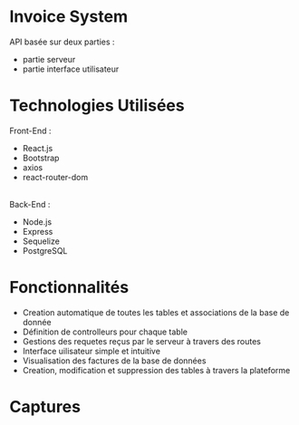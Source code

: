# Invoice System
API basée sur deux parties :
  * partie serveur
  * partie interface utilisateur
# Technologies Utilisées
Front-End : 
  * React.js
  * Bootstrap
  * axios
  * react-router-dom
<br>
Back-End : 
<ul>
  <li> Node.js </li>
  <li> Express </li>
  <li> Sequelize </li>
  <li> PostgreSQL </li>
</ul>
<h1>Fonctionnalités</h1>
<ul>
  <li> Creation automatique de toutes les tables et associations de la base de donnée </li>
  <li> Définition de controlleurs pour chaque table </li>
  <li> Gestions des requetes reçus par le serveur à travers des routes </li>
  <li> Interface uilisateur simple et intuitive </li>
  <li> Visualisation des factures de la base de données </li>
  <li> Creation, modification et suppression des tables à travers la plateforme </li>
</ul>
<h1>Captures</h1>
